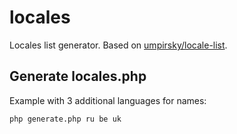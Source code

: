 # locales

Locales list generator. Based on [umpirsky/locale-list](https://github.com/umpirsky/locale-list).

## Generate locales.php

Example with 3 additional languages for names:

```bash
php generate.php ru be uk
```
